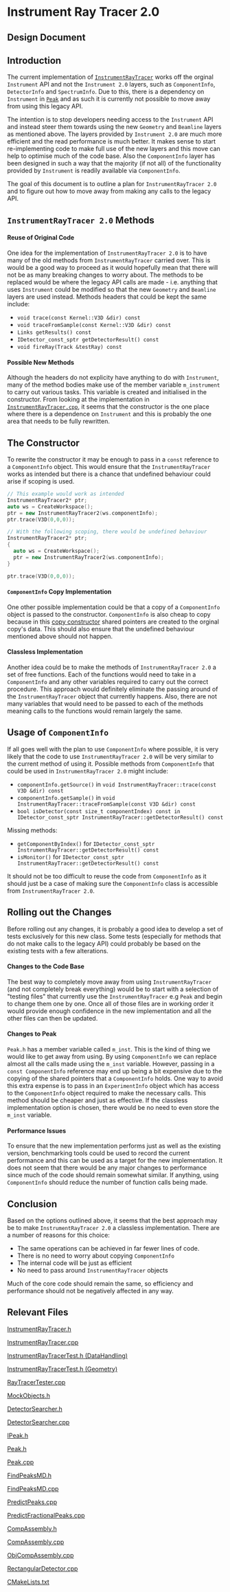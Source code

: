 # Instrument Ray Tracer 2.0
## Design Document

## Introduction
The current implementation of [`InstrumentRayTracer`](https://github.com/mantidproject/mantid/blob/master/Framework/Geometry/inc/MantidGeometry/Objects/InstrumentRayTracer.h#L56) works off the orginal `Instrument` API and not the `Instrument 2.0` layers, such as `ComponentInfo`, `DetectorInfo` and `SpectrumInfo`. Due to this, there is a dependency on `Instrument` in [`Peak`](https://github.com/mantidproject/mantid/blob/master/Framework/DataObjects/inc/MantidDataObjects/Peak.h#L182) and as such it is currently not possible to move away from using this legacy API. 

The intention is to stop developers needing access to the `Instrument` API and instead steer them towards using the new `Geometry` and `Beamline` layers as mentioned above. The layers provided by `Instrument 2.0` are much more efficient and the read performance is much better. It makes sense to start re-implementing code to make full use of the new layers and this move can help to optimise much of the code base. Also the `ComponentInfo` layer has been designed in such a way that the majority (if not all) of the functionality provided by `Instrument` is readily available via `ComponentInfo`.

The goal of this document is to outline a plan for `InstrumentRayTracer 2.0` and to figure out how to move away from making any calls to the legacy API.
 
## `InstrumentRayTracer 2.0` Methods

#### Reuse of Original Code
One idea for the implementation of `InstrumentRayTracer 2.0` is to have many of the old methods from `InstrumentRayTracer` carried over. This is would be a good way to proceed as it would hopefully mean that there will not be as many breaking changes to worry about. The methods to be replaced would be where the legacy API calls are made - i.e. anything that uses `Instrument` could be modified so that the new `Geometry` and `Beamline` layers are used instead. Methods headers that could be kept the same include:
 * `void trace(const Kernel::V3D &dir) const`
 * `void traceFromSample(const Kernel::V3D &dir) const`
 * `Links getResults() const`
 * `IDetector_const_sptr getDetectorResult() const`
 * `void fireRay(Track &testRay) const`

#### Possible New Methods
Although the headers do not explicity have anything to do with `Instrument`, many of the method bodies make use of the member variable `m_instrument` to carry out various tasks. This variable is created and initialised in the constructor. From looking at the implementation in [`InstrumentRayTracer.cpp`](https://github.com/BhuvanBezawada/mantid/blob/master/Framework/Geometry/src/Objects/InstrumentRayTracer.cpp), it seems that the constructor is the one place where there is a dependence on `Instrument` and this is probably the one area that needs to be fully rewritten. 

## The Constructor
To rewrite the constructor it may be enough to pass in a `const` reference to a `ComponentInfo` object. This would ensure that the `InstrumentRayTracer` works as intended but there is a chance that undefined behaviour could arise if scoping is used.


```c++
// This example would work as intended
InstrumentRayTracer2* ptr;
auto ws = CreateWorkspace();
ptr = new InstrumentRayTracer2(ws.componentInfo);
ptr.trace(V3D(0,0,0));

// With the following scoping, there would be undefined behaviour
InstrumentRayTracer2* ptr;
{
  auto ws = CreateWorkspace();
  ptr = new InstrumentRayTracer2(ws.componentInfo);
}

ptr.trace(V3D(0,0,0));

```
#### `ComponentInfo` Copy Implementation 
One other possible implementation could be that a copy of a `ComponentInfo` object is passed to the constructor. `ComponentInfo` is also cheap to copy because in this [copy constructor](https://github.com/mantidproject/mantid/blob/bc136744a7edd8306c86e5176e5625d337852994/Framework/Beamline/src/ComponentInfo.cpp#L28) shared pointers are created to the orginal copy's data. This should also ensure that the undefined behaviour mentioned above should not happen.

#### Classless Implementation
Another idea could be to make the methods of `InstrumentRayTracer 2.0` a set of free functions. Each of the functions would need to take in a `ComponentInfo` and any other variables required to carry out the correct procedure. This approach would definitely eliminate the passing around of the `InstrumentRayTracer` object that currently happens. Also, there are not many variables that would need to be passed to each of the methods meaning calls to the functions would remain largely the same.

## Usage of `ComponentInfo`
If all goes well with the plan to use `ComponentInfo` where possible, it is very likely that the code to use `InstrumentRayTracer 2.0` will be very similar to the current method of using it. Possible methods from `ComponentInfo` that could be used in `InstrumentRayTracer 2.0` might include:

  * `componentInfo.getSource()` in `void InstrumentRayTracer::trace(const V3D &dir) const`
 * `componentInfo.getSample()` in `void InstrumentRayTracer::traceFromSample(const V3D &dir) const`
 * `bool isDetector(const size_t componentIndex) const in IDetector_const_sptr InstrumentRayTracer::getDetectorResult() const`
 

Missing methods:
 * `getComponentByIndex()` for `IDetector_const_sptr InstrumentRayTracer::getDetectorResult() const`
 * `isMonitor()` for `IDetector_const_sptr InstrumentRayTracer::getDetectorResult() const`

It should not be too difficult to reuse the code from `ComponentInfo` as it should just be a case of making sure the `ComponentInfo` class is accessible from `InstrumentRayTracer 2.0`.

## Rolling out the Changes
Before rolling out any changes, it is probably a good idea to develop a set of tests exclusively for this new class. Some tests (especially for methods that do not make calls to the legacy API) could probably be based on the existing tests with a few alterations. 

#### Changes to the Code Base
The best way to completely move away from using `InstrumentRayTracer` (and not completely break everything) would be to start with a selection of "testing files" that currently use the `InstrumentRayTracer` e.g `Peak` and begin to change them one by one. Once all of those files are in working order it would provide enough confidence in the new implementation and all the other files can then be updated.

#### Changes to Peak
`Peak.h` has a member variable called `m_inst`. This is the kind of thing we would like to get away from using. By using `ComponentInfo` we can replace almost all the calls made using the `m_inst` variable. However, passing in a `const ComponentInfo` reference may end up being a bit expensive due to the copying of the shared pointers that a `ComponentInfo` holds. One way to avoid this extra expense is to pass in an `ExperimentInfo` object which has access to the `ComponentInfo` object required to make the necessary calls. This method should be cheaper and just as effective. If the classless implementation option is chosen, there would be no need to even store the `m_inst` variable.

#### Performance Issues
To ensure that the new implementation performs just as well as the existing version, benchmarking tools could be used to record the current performance and this can be used as a target for the new implementation. It does not seem that there would be any major changes to performance since much of the code should remain somewhat similar. If anything, using `ComponentInfo` should reduce the number of function calls being made. 

## Conclusion
Based on the options outlined above, it seems that the best approach may be to make `InstrumentRayTracer 2.0` a classless implementation. There are a number of reasons for this choice: 
 
 * The same operations can be achieved in far fewer lines of code.
 * There is no need to worry about copying `ComponentInfo`
 * The internal code will be just as efficient
 * No need to pass around `InstrumentRayTracer` objects
 
Much of the core code should remain the same, so efficiency and performance should not be negatively affected in any way.

## Relevant Files
[InstrumentRayTracer.h](https://github.com/mantidproject/mantid/blob/f60045bd5ed646dbb4f203d21f2cd17420e0d705/Framework/Geometry/inc/MantidGeometry/Objects/InstrumentRayTracer.h)

[InstrumentRayTracer.cpp](https://github.com/mantidproject/mantid/blob/98a6c146c2e58d943d48deb1c2b996a023808f49/Framework/Geometry/src/Objects/InstrumentRayTracer.cpp)

[InstrumentRayTracerTest.h (DataHandling)](https://github.com/mantidproject/mantid/blob/852c39f53dc5abc2c83e88618040b4118f13b8f1/Framework/DataHandling/test/InstrumentRayTracerTest.h)

[InstrumentRayTracerTest.h (Geometry)](https://github.com/mantidproject/mantid/blob/bf795302a51bdd24cd2d86b8fb02930e35dee9e8/Framework/Geometry/test/InstrumentRayTracerTest.h)

[RayTracerTester.cpp](https://github.com/mantidproject/mantid/blob/98a6c146c2e58d943d48deb1c2b996a023808f49/Framework/Algorithms/src/RayTracerTester.cpp)

[MockObjects.h](https://github.com/mantidproject/mantid/blob/ab3e090c829c8696810d2986699f30cf9c9a7fb1/Framework/Geometry/test/MockObjects.h)

[DetectorSearcher.h](https://github.com/mantidproject/mantid/blob/f60045bd5ed646dbb4f203d21f2cd17420e0d705/Framework/API/inc/MantidAPI/DetectorSearcher.h)

[DetectorSearcher.cpp](https://github.com/mantidproject/mantid/blob/11066e45b6734332e954d3c1c4e099b61c9b5d5f/Framework/API/src/DetectorSearcher.cpp)

[IPeak.h](https://github.com/mantidproject/mantid/blob/ab3e090c829c8696810d2986699f30cf9c9a7fb1/Framework/Geometry/inc/MantidGeometry/Crystal/IPeak.h)

[Peak.h](https://github.com/mantidproject/mantid/blob/ab3e090c829c8696810d2986699f30cf9c9a7fb1/Framework/DataObjects/inc/MantidDataObjects/Peak.h)

[Peak.cpp](https://github.com/mantidproject/mantid/blob/ab3e090c829c8696810d2986699f30cf9c9a7fb1/Framework/DataObjects/src/Peak.cpp)

[FindPeaksMD.h](https://github.com/mantidproject/mantid/blob/f55473e499f8c28ffd65bc66d6169e9540aeb16d/Framework/MDAlgorithms/inc/MantidMDAlgorithms/FindPeaksMD.h)

[FindPeaksMD.cpp](https://github.com/mantidproject/mantid/blob/9d79448d8e45fd9c3b60e71a75aa26d26a7c6939/Framework/MDAlgorithms/src/FindPeaksMD.cpp)

[PredictPeaks.cpp](https://github.com/mantidproject/mantid/blob/5d4192c739fe8bd5bcd92f984c7a983947fbd9ae/Framework/Crystal/src/PredictPeaks.cpp)

[PredictFractionalPeaks.cpp](https://github.com/mantidproject/mantid/blob/e4a20712985c48c2c42bd6b4ed6733491fddb1fa/Framework/Crystal/src/PredictFractionalPeaks.cpp)

[CompAssembly.h](https://github.com/mantidproject/mantid/blob/f60045bd5ed646dbb4f203d21f2cd17420e0d705/Framework/Geometry/inc/MantidGeometry/Instrument/CompAssembly.h)

[CompAssembly.cpp](https://github.com/mantidproject/mantid/blob/63d508e82d15ec501d4c3be092d5e958ae994e73/Framework/Geometry/src/Instrument/CompAssembly.cpp)

[ObjCompAssembly.cpp](https://github.com/mantidproject/mantid/blob/c05188d521e922360b39b46443812d5856283fed/Framework/Geometry/src/Instrument/ObjCompAssembly.cpp)

[RectangularDetector.cpp](https://github.com/mantidproject/mantid/blob/bc136744a7edd8306c86e5176e5625d337852994/Framework/Geometry/src/Instrument/RectangularDetector.cpp)

[CMakeLists.txt](https://github.com/mantidproject/mantid/blob/8a5ddb4937b7486ce01480149dbffe1c3925647f/Framework/Geometry/CMakeLists.txt)
